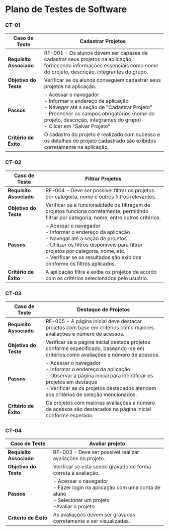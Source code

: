 # Plano de Testes de Software

### CT-01

| **Caso de Teste**       | **Cadastrar Projetos**                                                                                                                                                                                                               |
| ----------------------- | ------------------------------------------------------------------------------------------------------------------------------------------------------------------------------------------------------------------------------------ |
| **Requisito Associado** | RF-001 - Os alunos devem ser capazes de cadastrar seus projetos na aplicação, fornecendo informações essenciais como nome do projeto, descrição, integrantes do grupo.                                                               |
| **Objetivo do Teste**   | Verificar se os alunos conseguem cadastrar seus projetos na aplicação.                                                                                                                                                               |
| **Passos**              | - Acessar o navegador<br>- Informar o endereço da aplicação<br>- Navegar até a seção de "Cadastrar Projeto"<br>- Preencher os campos obrigatórios (nome do projeto, descrição, integrantes do grupo)<br>- Clicar em "Salvar Projeto" |
| **Critério de Êxito**   | O cadastro do projeto é realizado com sucesso e os detalhes do projeto cadastrado são exibidos corretamente na aplicação.                                                                                                            |

### CT-02

| **Caso de Teste**       | **Filtrar Projetos**                                                                                                                                                                                                                                              |
| ----------------------- | ----------------------------------------------------------------------------------------------------------------------------------------------------------------------------------------------------------------------------------------------------------------- |
| **Requisito Associado** | RF-004 - Deve ser possível filtrar os projetos por categoria, nome e outros filtros relevantes.                                                                                                                                                                   |
| **Objetivo do Teste**   | Verificar se a funcionalidade de filtragem de projetos funciona corretamente, permitindo filtrar por categoria, nome, entre outros critérios.                                                                                                                     |
| **Passos**              | - Acessar o navegador<br>- Informar o endereço da aplicação<br>- Navegar até a seção de projetos<br>- Utilizar os filtros disponíveis para filtrar projetos por categoria, nome, etc.<br>- Verificar se os resultados são exibidos conforme os filtros aplicados. |
| **Critério de Êxito**   | A aplicação filtra e exibe os projetos de acordo com os critérios selecionados pelo usuário.                                                                                                                                                                      |

### CT-03

| **Caso de Teste**       | **Destaque de Projetos**                                                                                                                                                                                                   |
| ----------------------- | -------------------------------------------------------------------------------------------------------------------------------------------------------------------------------------------------------------------------- |
| **Requisito Associado** | RF-005 - A página inicial deve destacar projetos com base em critérios como maiores avaliações e número de acessos.                                                                                                        |
| **Objetivo do Teste**   | Verificar se a página inicial destaca projetos conforme especificado, baseando-se em critérios como avaliações e número de acessos.                                                                                        |
| **Passos**              | - Acessar o navegador<br>- Informar o endereço da aplicação<br>- Observar a página inicial para identificar os projetos em destaque<br>- Verificar se os projetos destacados atendem aos critérios de seleção mencionados. |
| **Critério de Êxito**   | Os projetos com maiores avaliações e número de acessos são destacados na página inicial conforme esperado.                                                                                                                 |

### CT-04

| **Caso de Teste**       | **Avaliar projeto**                                                                                                        |
| ----------------------- | -------------------------------------------------------------------------------------------------------------------------- |
| **Requisito Associado** | RF-003 - Deve ser possível realizar avaliações no projeto.                                                                 |
| **Objetivo do Teste**   | Verificar se está sendo gravado de forma correta a avaliação.                                                              |
| **Passos**              | - Acessar o navegador<br>- Fazer login na aplicação com uma conta de aluno<br>- Selecionar um projeto<br>-Avaliar o projeto|
| **Critério de Êxito**   | As avaliações devem ser gravadas corretamente e ser visualizadas.                                                          |
